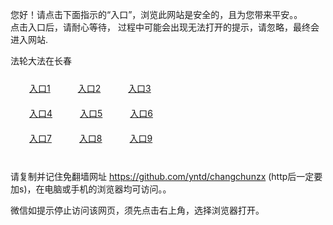 您好！请点击下面指示的“入口”，浏览此网站是安全的，且为您带来平安。。 <br/>
点击入口后，请耐心等待， 过程中可能会出现无法打开的提示，请忽略，最终会进入网站. </br>

法轮大法在长春<br/>
<div style="padding:10px"><a style="margin:20px" target="_blank" href="https://d33ewfgdwfgty4.cloudfront.net/2Qpsp?pecfkzm" id="ccLink1" rel="nofollow">入口1</a> <a target="_blank" style="margin:20px" href="https://d2dvxbj03e4r9z.cloudfront.net/2Qpsp?pryxk" id="ccLink2" rel="nofollow">入口2</a> <a style="margin:20px" target="_blank" href="https://dm8k9m93j5y5m.cloudfront.net/2Qpsp?idgxajg" id="ccLink3" rel="nofollow">入口3</a></div>

<div style="padding:10px" ><a style="margin:20px" target="_blank" href="https://d33ewfgdwfgty4.cloudfront.net/2Qpsp?pecfkzm" id="ccLink4" rel="nofollow">入口4</a> <a style="margin:20px" href="https://d2dvxbj03e4r9z.cloudfront.net/2Qpsp?pryxk" target="_blank" id="ccLink5" rel="nofollow">入口5</a> <a style="margin:20px" href="https://dm8k9m93j5y5m.cloudfront.net/2Qpsp?idgxajg" target="_blank" id="ccLink6" rel="nofollow">入口6</a></div>

<div style="padding:10px"><a style="margin:20px" target="_blank" href="https://d33ewfgdwfgty4.cloudfront.net/2Qpsp?pecfkzm" id="ccLink7" rel="nofollow">入口7</a> <a style="margin:20px" href="https://d2dvxbj03e4r9z.cloudfront.net/2Qpsp?pryxk" target="_blank" id="ccLink8" rel="nofollow">入口8</a> <a style="margin:20px" target="_blank" href="https://dm8k9m93j5y5m.cloudfront.net/2Qpsp?idgxajg" id="ccLink9" rel="nofollow">入口9</a></div>

<br/>



请复制并记住免翻墙网址 https://github.com/yntd/changchunzx (http后一定要加s)，在电脑或手机的浏览器均可访问。。<br/>

微信如提示停止访问该网页，须先点击右上角，选择浏览器打开。
